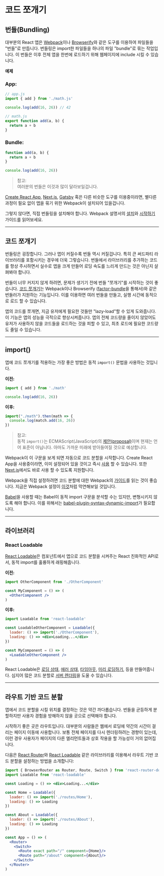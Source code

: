 # 코드 쪼개기

## 번들(Bundling)

대부분의 React 앱은 [Webpack](https://webpack.js.org/)이나 [Browserify](http://browserify.org/)와 같은 도구를 이용하여 파일들을 "번들"로 만듭니다. 번들링은 import한 파일들을 하나의 파일 "bundle"로 묶는 작업입니다. 이 번들은 이후 전체 앱을 한번에 로드하기 위해 웹페이지에 include 시킬 수 있습니다.

**예제**

### App:

```jsx
// app.js
import { add } from './math.js'

console.log(add(16, 26)) // 42
```

```jsx
// math.js
export function add(a, b) {
  return a + b
}
```

### Bundle:

```jsx
function add(a, b) {
  return a + b
}

console.log(add(16, 26))
```

> 참고:<br />
여러분의 번들은 이것과 많이 달라보일겁니다.

[Create React App](), [Next.js](), [Gatsby]() 혹은 다른 비슷한 도구를 이용중이라면, 별다른 과정이 필요 없이 앱을 묶기 위한 Webpack이 설치되어 있을겁니다.

그렇지 않다면, 직접 번들링을 설치해야 합니다. Webpack 설명서의 [설치](https://webpack.js.org/guides/installation/)와 [시작하기](https://webpack.js.org/guides/getting-started/) 가이드를 읽어보세요.

---

## 코드 쪼개기

번들링은 굉장합니다. 그러나 앱이 커질수록 번들 역시 커질겁니다. 특히 큰 써드파티 라이브러리를 포함시키는 경우에 더욱 그렇습니다. 번들에서 라이브러리를 추가하는 코드를 항상 주시하면서 실수로 앱을 크게 만들어 로딩 속도를 느리게 만드는 것은 아닌지 살펴봐야 합니다.

번들이 너무 커지지 않게 하려면, 문제가 생기기 전에 번들 "쪼개기"를 시작하는 것이 좋습니다. [코드 쪼개기]()는 Webpack이나 Browserify ([factor-bundle]()을 통해서)와 같은 번들러가 지원하는 기능입니다. 이를 이용하면 여러 번들을 만들고, 실행 시간에 동적으로 로드 할 수 있습니다.

앱의 코드를 쪼개면, 지금 유저에게 필요한 것들만 "lazy-load"할 수 있게 도와줍니다. 이 기능은 앱의 성능을 극적으로 향상시켜줍니다. 앱의 전체 코드량을 줄이지 않았어도 유저가 사용하지 않을 코드들을 로드하는 것을 피할 수 있고, 최초 로드에 필요한 코드량도 줄일 수 있습니다.

---

## import()

앱에 코드 쪼개기를 적용하는 가장 좋은 방법은 동적 `import()` 문법을 사용하는 것입니다.

**이전:**

```jsx
import { add } from './math'

console.log(add(16, 26))
```

**이후:**

```jsx
import("./math").then(math => {
  console.log(match.add(16, 26))
})
```

> 참고:<br />
동적 `import()`는 ECMAScript(JavaScript)의 [제안(proposal)](https://github.com/tc39/proposal-dynamic-import)이며 현재는 언어 표준이 아닙니다. 아마도 가까운 미래에 받아들여질 것으로 예상합니다.

Webpack이 이 구문을 보게 되면 자동으로 코드 분할을 시작합니다. Create React App을 사용중이라면, 이미 설정되어 있을 것이고 즉시 [사용](https://github.com/facebookincubator/create-react-app/blob/master/packages/react-scripts/template/README.md#code-splitting) 할 수 있습니다. 또한 [Next.js](https://github.com/zeit/next.js/#dynamic-import)에서도 바로 사용 할 수 있도록 지원합니다.

Webpack을 직접 설정하려면 코드 분할에 대한 Webpack의 [가이드](https://webpack.js.org/guides/code-splitting/)를 읽는 것이 좋습니다. 지금은 Webpack 설정이 [이것](https://gist.github.com/gaearon/ca6e803f5c604d37468b0091d9959269)처럼 막연해보일 것입니다.

[Babel](http://babeljs.io/)을 사용할 때는 Babel이 동적 import 구문을 분석할 수는 있지만, 변형시키지 않도록 해야 합니다. 이를 위해서는 [babel-plugin-syntax-dynamic-import](https://yarnpkg.com/en/package/babel-plugin-syntax-dynamic-import)가 필요합니다.

---

## 라이브러리

### React Loadable

[React Loadable]()은 컴포넌트에서 앱으로 코드 분할을 시켜주는 React 친화적인 API로서, 동적 import를 훌륭하게 래핑해줍니다.

**이전:**

```jsx
import OtherComponent from './OtherComponent'

const MyComponent = () => (
  <OtherComponent />
)
```

**이후:**

```jsx
import Loadable from 'react-loadable'

const LoadableOtherComponent = Loadable({
  loader: () => import('./OtherComponent'),
  loading: () => <div>Loading...</div>
})

const MyComponent = () => (
  <LoadableOtherComponent />
)
```

React Loadable은 [로딩 상태](https://github.com/thejameskyle/react-loadable#creating-a-great-loading-component), [에러 상태](https://github.com/thejameskyle/react-loadable#loading-error-states), [타임아웃](https://github.com/thejameskyle/react-loadable#timing-out-when-the-loader-is-taking-too-long), [미리 로딩하기](https://github.com/thejameskyle/react-loadable#preloading), 등을 만들어줍니다. 심지어 많은 코드 분할로 [서버 렌더링](https://github.com/thejameskyle/react-loadable#------------server-side-rendering)을 도울 수 있습니다.

---

## 라우트 기반 코드 분할

앱에서 코드 분할을 시킬 위치를 결정하는 것은 약간 까다롭습니다. 번들을 균등하게 분할하지만 사용자 경험을 방해하지 않을 곳으로 선택해야 합니다.

시작하기 좋은 곳은 라우트입니다. 대부분의 사람들은 웹에서 로딩에 약간의 시간이 걸리는 페이지 이동에 사용합니다. 보통 전체 페이지를 다시 렌더링하려는 경향이 있는데, 이런 경우 사용자가 페이지의 다른 엘리먼트들과 상호 작용을 할 가능성이 거의 없어집니다.

다음은 [React Router](https://reacttraining.com/react-router/)와 [React Loadable](https://github.com/thejameskyle/react-loadable) 같은 라이브러리를 이용해서 라우트 기반 코드 분할을 설정하는 방법을 소개합니다:

```jsx
import { BrowserRouter as Router, Route, Switch } from 'react-router-dom'
import Loadable from 'react-loadable'

const Loading = () => <div>Loading...</div>

const Home = Loadable({
  loader: () => import('./routes/Home'),
  loading: () => Loading
})

const About = Loadable({
  loader: () => import('./routes/About'),
  loading: () => Loading
})

const App = () => (
  <Router>
    <Switch>
      <Route exact path="/" component={Home}/>
      <Route path="/about" component={About}/>
    </Switch>
  </Router>
)
```
